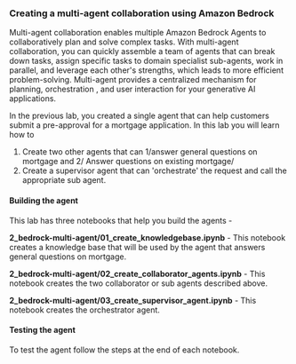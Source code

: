 ### Creating a multi-agent collaboration using Amazon Bedrock
Multi-agent collaboration enables multiple Amazon Bedrock Agents to collaboratively plan and solve complex tasks. With multi-agent collaboration, you can quickly assemble a team of agents that can break down tasks, assign specific tasks to domain specialist sub-agents, work in parallel, and leverage each other's strengths, which leads to more efficient problem-solving. Multi-agent provides a centralized mechanism for planning, orchestration , and user interaction for your generative AI applications.

In the previous lab, you created a single agent that can help customers submit a pre-approval for a mortgage application. In this lab you will learn how to 
1. Create two other agents that can 1/answer general questions on mortgage and 2/ Answer questions on existing mortgage/
2. Create a supervisor agent that can 'orchestrate' the request and call the appropriate sub agent.


#### Building the agent
This lab has three notebooks that help you build the agents -     

**2_bedrock-multi-agent/01_create_knowledgebase.ipynb** - This notebook creates a knowledge base that will be used by the agent that answers general questions on mortgage.

**2_bedrock-multi-agent/02_create_collaborator_agents.ipynb** - This notebook creates the two collaborator or sub agents described above.

**2_bedrock-multi-agent/03_create_supervisor_agent.ipynb** - This notebook creates the orchestrator agent.

#### Testing the agent
To test the agent follow the steps at the end of each notebook.


